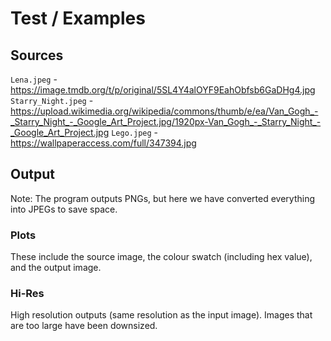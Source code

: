 # Test / Examples

## Sources

`Lena.jpeg` - https://image.tmdb.org/t/p/original/5SL4Y4alOYF9EahObfsb6GaDHg4.jpg
`Starry_Night.jpeg` - https://upload.wikimedia.org/wikipedia/commons/thumb/e/ea/Van_Gogh_-_Starry_Night_-_Google_Art_Project.jpg/1920px-Van_Gogh_-_Starry_Night_-_Google_Art_Project.jpg
`Lego.jpeg` - https://wallpaperaccess.com/full/347394.jpg

## Output

Note: The program outputs PNGs, but here we have converted everything into JPEGs to save space.

### Plots

These include the source image, the colour swatch (including hex value), and the output image.

### Hi-Res

High resolution outputs (same resolution as the input image). Images that are too large have been downsized.
